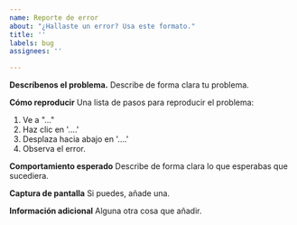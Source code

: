 ```yaml
---
name: Reporte de error
about: "¿Hallaste un error? Usa este formato."
title: ''
labels: bug
assignees: ''

---
```


**Descríbenos el problema.**
Describe de forma clara tu problema.

**Cómo reproducir**
Una lista de pasos para reproducir el problema:
1. Ve a "..."
2. Haz clic en '....'
3. Desplaza hacia abajo en '....'
4. Observa el error.

**Comportamiento esperado**
Describe de forma clara lo que esperabas que sucediera.

**Captura de pantalla**
Si puedes, añade una.

**Información adicional**
Alguna otra cosa que añadir.
